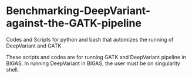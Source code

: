 # Benchmarking-DeepVariant-against-the-GATK-pipeline
Codes and Scripts for python and bash that automizes the running of DeepVariant and GATK

These scripts and codes are for running GATK and DeepVariant pipeline in BIGAS.
In running DeepVariant in BIGAS, the user must be on singularity shell.
